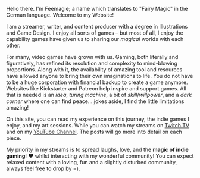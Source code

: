 Hello there. I'm Feemagie; a name which translates to "Fairy Magic" in the German language. Welcome to my Website!

I am a streamer, writer, and content producer with a degree in Illustrations and Game Design. I enjoy all sorts of games – but most of all, I enjoy the capability games have given us to sharing our *magical* worlds with each other. 

For many, video games have grown with us. Gaming, both literally and figuratively, has refined its resolution and complexity to mind-blowing proportions. Along with it, the availability of amazing tool and resources have allowed anyone to bring their own imaginations to life. You do not have to be a huge corporation with financial backup to create a game anymore. Websites like Kickstarter and Patreon help inspire and support games. All that is needed is an *idea*, *turing machine*, a bit of *skill*/*willpower*, and a *dark corner* where one can find peace….jokes aside, I find the little limitations amazing!

On this site, you can read my experience on this journey, the indie games I enjoy, and my art sessions. While you can watch my streams on [Twitch.TV](https://www.twitch.tv/feemagie) and on my [YouTube Channel](https://www.youtube.com/channel/UCCMUeXZV1ErWasw2qEG8TfA). The posts will go more into detail on each piece.

My priority in my streams is to spread laughs, love, and the **magic of indie gaming**! ❤ whilst interacting with my wonderful community! You can expect relaxed content with a loving, fun and a slightly disturbed community, always feel free to drop by =).
